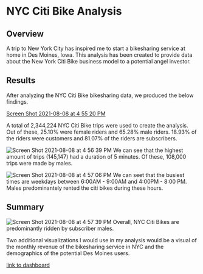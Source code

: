 # NYC Citi Bike Analysis 

## Overview 
A trip to New York City has inspired me to start a bikesharing service at home in Des Moines, Iowa. This analysis has been created to provide data about the New York Citi Bike business model to a potential angel investor. 

## Results
After analyzing the NYC Citi Bike bikesharing data, we produced the below findings.

[Screen Shot 2021-08-08 at 4 55 20 PM](https://user-images.githubusercontent.com/17945476/128645453-71faab65-e527-4bdc-837d-1068295c0bc2.png)

A total of 2,344,224 NYC Citi Bike trips were used to create the analysis. Out of these, 25.10% were female riders and 65.28% male riders. 
18.93% of the riders were customers and 81.07% of the riders are subscribers. 

![Screen Shot 2021-08-08 at 4 56 39 PM](https://user-images.githubusercontent.com/17945476/128645475-14692da4-0972-4917-a7a2-81ef3654761c.png)
We can see that the highest amount of trips (145,147) had a duration of 5 minutes. Of these, 108,000 trips were made by males.

![Screen Shot 2021-08-08 at 4 57 06 PM](https://user-images.githubusercontent.com/17945476/128645485-71a4a571-bc46-435e-a263-4b203f98025b.png)
We can seet that the busiest times are weekdays between 6:00AM - 9:00AM and 4:00PM - 8:00 PM. Males predominantely rented the citi bikes during these hours.

## Summary

![Screen Shot 2021-08-08 at 4 57 39 PM](https://user-images.githubusercontent.com/17945476/128645508-fa063477-6a52-476e-bc90-1a65a22924fe.png)
Overall, NYC Citi Bikes are predominantly  ridden by subscriber males. 

Two additional visualizations I would use in my analysis would be a visual of the monthly revenue of the bikesharing service in NYC and the demographics of the potential Des Moines users.

[link to dashboard](https://public.tableau.com/app/profile/daniela.gonzalez3400/viz/NYCCitiBikeAnalysisChallenge_16282831817670/CheckoutTimeDetails?publish=yes)
